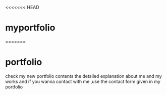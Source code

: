 <<<<<<< HEAD
# myportfolio
=======
# portfolio
check my new portfolio contents the detailed explanation about me and my works and if you wanna contact with me ,use the contact form given in my portfolio
>>>>>>> 
